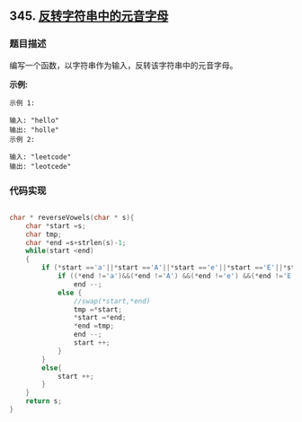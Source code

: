 ## 345. [反转字符串中的元音字母](https://leetcode-cn.com/problems/reverse-vowels-of-a-string/submissions/)

### 题目描述
编写一个函数，以字符串作为输入，反转该字符串中的元音字母。

**示例:**
```
示例 1:

输入: "hello"
输出: "holle"
示例 2:

输入: "leetcode"
输出: "leotcede"
```
### 代码实现
```c

char * reverseVowels(char * s){
    char *start =s;
    char tmp;
    char *end =s+strlen(s)-1;
    while(start <end)
    {
        if (*start =='a'||*start =='A'||*start =='e'||*start =='E'||*start =='i'||*start =='I'||*start =='o'||*start =='O'||*start =='u'||*start =='U'){
            if ((*end !='a')&&(*end !='A') &&(*end !='e') &&(*end !='E')&&(*end !='i')&&(*end !='I') &&(*end !='o')&&(*end !='O') &&(*end !='u')&&(*end !='U'))
                end --;
            else {
                //swap(*start,*end)
                tmp =*start;
                *start =*end;
                *end =tmp;
                end --;
                start ++;
            }    
        }
        else{
            start ++;
        }
    }
    return s;
}
```
